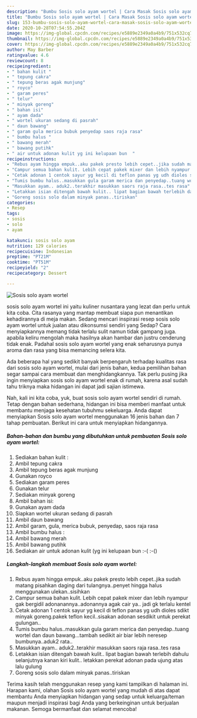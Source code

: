 ```yaml
---
description: "Bumbu Sosis solo ayam wortel | Cara Masak Sosis solo ayam wortel Yang Bisa Manjain Lidah"
title: "Bumbu Sosis solo ayam wortel | Cara Masak Sosis solo ayam wortel Yang Bisa Manjain Lidah"
slug: 153-bumbu-sosis-solo-ayam-wortel-cara-masak-sosis-solo-ayam-wortel-yang-bisa-manjain-lidah
date: 2020-10-28T07:54:55.204Z
image: https://img-global.cpcdn.com/recipes/e5889e2349a0a4b9/751x532cq70/sosis-solo-ayam-wortel-foto-resep-utama.jpg
thumbnail: https://img-global.cpcdn.com/recipes/e5889e2349a0a4b9/751x532cq70/sosis-solo-ayam-wortel-foto-resep-utama.jpg
cover: https://img-global.cpcdn.com/recipes/e5889e2349a0a4b9/751x532cq70/sosis-solo-ayam-wortel-foto-resep-utama.jpg
author: May Barber
ratingvalue: 4.6
reviewcount: 8
recipeingredient:
- " bahan kulit "
- " tepung cakra"
- " tepung beras agak munjung"
- " royco"
- " garam peres"
- " telur"
- " minyak goreng"
- " bahan isi"
- " ayam dada"
- " wortel ukuran sedang di pasrah"
- " daun bawang"
- " garam gula merica bubuk penyedap saos raja rasa"
- " bumbu halus "
- " bawang merah"
- " bawang putihk"
- " air untuk adonan kulit yg ini kelupaan bun  "
recipeinstructions:
- "Rebus ayam hingga empuk..aku pakek presto lebih cepet..jika sudah matang pisahkan daging dari tulangnya..penyet hingga halus menggunakan ulekan..sisihkan"
- "Campur semua bahan kulit. Lebih cepat pakek mixer dan lebih nyampur gak bergidil adonanannya..adonannya agak cair ya.. jadi gk terlalu kentel"
- "Cetak adonan 1 centok sayur yg kecil di teflon panas yg udh dioles sdikt minyak goreng.pakek teflon kecil..sisakan adonan sesdikit untuk perekat gulungan.."
- "Tumis bumbu halus..masukkan gula garam merica dan penyedap..tuang wortel dan daun bawang...tambah sedikit air biar lebih neresep bumbunya..aduk2 rata.."
- "Masukkan ayam.. aduk2..terakhir masukkan saors raja rasa..tes rasa"
- "Letakkan isian ditengah bawah kulit.. lipat bagian bawah terlebih dahulu selanjutnya kanan kiri kulit.. letakkan perekat adonan pada ujung atas lalu gulung"
- "Goreng sosis solo dalam minyak panas..tiriskan"
categories:
- Resep
tags:
- sosis
- solo
- ayam

katakunci: sosis solo ayam 
nutrition: 129 calories
recipecuisine: Indonesian
preptime: "PT21M"
cooktime: "PT51M"
recipeyield: "2"
recipecategory: Dessert

---
```



![Sosis solo ayam wortel](https://img-global.cpcdn.com/recipes/e5889e2349a0a4b9/751x532cq70/sosis-solo-ayam-wortel-foto-resep-utama.jpg)


sosis solo ayam wortel ini yaitu kuliner nusantara yang lezat dan perlu untuk kita coba. Cita rasanya yang mantap membuat siapa pun menantikan kehadirannya di meja makan.
Sedang mencari inspirasi resep sosis solo ayam wortel untuk jualan atau dikonsumsi sendiri yang Sedap? Cara menyiapkannya memang tidak terlalu sulit namun tidak gampang juga. apabila keliru mengolah maka hasilnya akan hambar dan justru cenderung tidak enak. Padahal sosis solo ayam wortel yang enak seharusnya punya aroma dan rasa yang bisa memancing selera kita.



Ada beberapa hal yang sedikit banyak berpengaruh terhadap kualitas rasa dari sosis solo ayam wortel, mulai dari jenis bahan, kedua pemilihan bahan segar sampai cara membuat dan menghidangkannya. Tak perlu pusing jika ingin menyiapkan sosis solo ayam wortel enak di rumah, karena asal sudah tahu triknya maka hidangan ini dapat jadi sajian istimewa.


Nah, kali ini kita coba, yuk, buat sosis solo ayam wortel sendiri di rumah. Tetap dengan bahan sederhana, hidangan ini bisa memberi manfaat untuk membantu menjaga kesehatan tubuhmu sekeluarga. Anda dapat menyiapkan Sosis solo ayam wortel menggunakan 16 jenis bahan dan 7 tahap pembuatan. Berikut ini cara untuk menyiapkan hidangannya.

<!--inarticleads1-->

##### Bahan-bahan dan bumbu yang dibutuhkan untuk pembuatan Sosis solo ayam wortel:

1. Sediakan  bahan kulit :
1. Ambil  tepung cakra
1. Ambil  tepung beras agak munjung
1. Gunakan  royco
1. Sediakan  garam peres
1. Gunakan  telur
1. Sediakan  minyak goreng
1. Ambil  bahan isi:
1. Gunakan  ayam dada
1. Siapkan  wortel ukuran sedang di pasrah
1. Ambil  daun bawang
1. Ambil  garam, gula, merica bubuk, penyedap, saos raja rasa
1. Ambil  bumbu halus :
1. Ambil  bawang merah
1. Ambil  bawang putihk
1. Sediakan  air untuk adonan kulit (yg ini kelupaan bun :-( :-()




<!--inarticleads2-->

##### Langkah-langkah membuat Sosis solo ayam wortel:

1. Rebus ayam hingga empuk..aku pakek presto lebih cepet..jika sudah matang pisahkan daging dari tulangnya..penyet hingga halus menggunakan ulekan..sisihkan
1. Campur semua bahan kulit. Lebih cepat pakek mixer dan lebih nyampur gak bergidil adonanannya..adonannya agak cair ya.. jadi gk terlalu kentel
1. Cetak adonan 1 centok sayur yg kecil di teflon panas yg udh dioles sdikt minyak goreng.pakek teflon kecil..sisakan adonan sesdikit untuk perekat gulungan..
1. Tumis bumbu halus..masukkan gula garam merica dan penyedap..tuang wortel dan daun bawang...tambah sedikit air biar lebih neresep bumbunya..aduk2 rata..
1. Masukkan ayam.. aduk2..terakhir masukkan saors raja rasa..tes rasa
1. Letakkan isian ditengah bawah kulit.. lipat bagian bawah terlebih dahulu selanjutnya kanan kiri kulit.. letakkan perekat adonan pada ujung atas lalu gulung
1. Goreng sosis solo dalam minyak panas..tiriskan




Terima kasih telah menggunakan resep yang kami tampilkan di halaman ini. Harapan kami, olahan Sosis solo ayam wortel yang mudah di atas dapat membantu Anda menyiapkan hidangan yang sedap untuk keluarga/teman maupun menjadi inspirasi bagi Anda yang berkeinginan untuk berjualan makanan. Semoga bermanfaat dan selamat mencoba!
